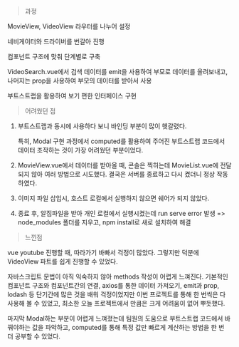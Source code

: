 > 과정

MovieView, VideoView 라우터를 나누어 설정

네비게이터와 드라이버를 번갈아 진행

컴포넌트 구조에 맞춰 단계별로 구축

VideoSearch.vue에서 검색 데이터를 emit을 사용하여 부모로 데이터를 올려보내고, 나머지는 prop을 사용하여 부모의 데이터를 받아서 사용

부트스트랩을 활용하여 보기 편한 인터페이스 구현



> 어려웠던 점

1. 부트스트랩과 동시에 사용하다 보니 바인딩 부분이 많이 헷갈렸다.

   특히, Modal 구현 과정에서  computed를 활용하여 주어진 부트스트랩 코드에서 데이터 조작하는 것이 가장 어려웠던 부분이었다.

2. MovieView.vue에서 데이터를 받아올 때, 콘솔은 찍히는데 MovieList.vue에 전달되지 않아 여러 방법으로 시도했다. 결국은 서버를 종료하고 다시 켰더니 정상 작동하였다.

3. 이미지 파일 삽입시, 호스트 로컬에서 실행하지 않으면 쉐어가 되지 않았다.

4. 종료 후, 알집파일을 받아 개인 로컬에서 실행시켰는데 run serve error 발생 => node_modules 폴더를 지우고, npm install로 새로 설치하여 해결



> 느낀점

vue youtube 진행할 때, 따라가기 바빠서 걱정이 많았다. 그렇지만 덕분에 VideoView 파트를 쉽게 진행할 수 있었다. 

자바스크립트 문법이 아직 익숙하지 않아 methods 작성이 어렵게 느껴진다. 기본적인 컴포넌트 구조와 컴포넌트간의 연결, axios를 통한 데이터 가져오기, emit과 prop, lodash 등 단기간에 많은 것을 배워 걱정이었지만 이번 프로젝트를 통해 한 번씩은 다 사용해 볼 수 있었고, 최소한 오늘 프로젝트에서 만큼은 크게 어려움이 없어 뿌듯했다.

마지막 Modal하는 부분이 어렵게 느껴졌는데 팀원의 도움으로 부트스트랩 코드에서 바꿔야하는 값을 파악하고, computed를 통해 특정 값만 빠르게 계산하는 방법을 한 번 더 공부할 수 있었다. 
